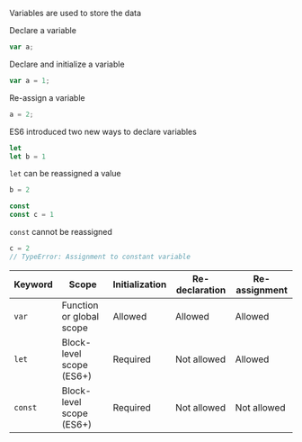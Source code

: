 Variables are used to store the data

Declare a variable

```js
var a;
```

Declare and initialize a variable

```js
var a = 1;
```

Re-assign a variable

```js
a = 2;
```

ES6 introduced two new ways to declare variables

```js
let
let b = 1

```

`let` can be reassigned a value

```js
b = 2
```

```js
const
const c = 1
```

`const` cannot be reassigned

```js
c = 2
// TypeError: Assignment to constant variable
```

| Keyword | Scope                    | Initialization | Re-declaration | Re-assignment |
| :------ | ------------------------ | -------------- | -------------- | ------------- |
| `var`   | Function or global scope | Allowed        | Allowed        | Allowed       |
| `let`   | Block-level scope (ES6+) | Required       | Not allowed    | Allowed       |
| `const` | Block-level scope (ES6+) | Required       | Not allowed    | Not allowed   |
